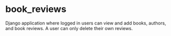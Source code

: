 # book_reviews
Django application where logged in users can view and add books, authors, and book reviews. A user can only delete their own reviews.
